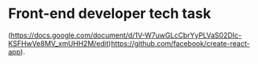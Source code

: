 # Front-end developer tech task

(https://docs.google.com/document/d/1V-W7uwGLcCbrYyPLVaS02DIc-KSFHwVe8MV_xmUHH2M/edit)https://github.com/facebook/create-react-app).



